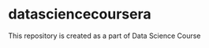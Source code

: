 datasciencecoursera
===================

This  repository is created as a part of Data Science Course
